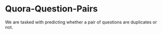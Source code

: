# Quora-Question-Pairs
We are tasked with predicting whether a pair of questions are duplicates or not. 
